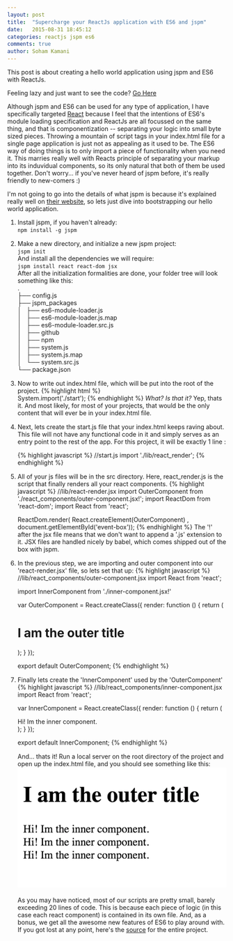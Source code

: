 ```yaml
---
layout: post
title:  "Supercharge your ReactJs application with ES6 and jspm"
date:   2015-08-31 18:45:12
categories: reactjs jspm es6
comments: true
author: Soham Kamani
---
```

<style>
  ol > li {
    margin-bottom: 15px;
  }  
</style>
This post is about creating a hello world application using jspm and ES6 with ReactJs.

Feeling lazy and just want to see the code? [Go Here](http://github.com/sohamkamani/jspm-es6-react-bootstrap/)
 
Although jspm and ES6 can be used for any type of application, I have specifically targeted [React](http://facebook.github.io/react/) because I feel that the intentions of ES6's module loading specification and ReactJs are all focussed on the same thing, and that is componentization -- separating your logic into small byte sized pieces. Throwing a mountain of script tags in your index.html file for a single page application is just not as appealing as it used to be. The ES6 way of doing things is to only import a piece of functionality when you need it. This marries really well with Reacts principle of separating your markup into its induvidual components, so its only natural that both of them be used together. Don't worry... if you've never heard of jspm before, it's really friendly to new-comers :)

I'm not going to go into the details of what jspm is because it's explained really well on [their website](http://jspm.io/), so lets just dive into bootstrapping our hello world application.

<ol>
<li> Install jspm, if you haven't already:<br/>
   <code>npm install -g jspm</code>
</li> 
 
<li> 
Make a new directory, and initialize a new jspm project:  <br/>
  <code>jspm init</code>  <br/>
  And install all the dependencies we will require:<br>  
  <code>jspm install react react-dom jsx</code><br>
  After all the initialization formalities are done, your folder tree will look something like this:  <br/>
  .  <br/>
  ├── config.js  <br/>
  ├── jspm_packages  <br/>
  │   ├── es6-module-loader.js  <br/>
  │   ├── es6-module-loader.js.map  <br/>
  │   ├── es6-module-loader.src.js  <br/>
  │   ├── github  <br/>
  │   ├── npm  <br/>
  │   ├── system.js  <br/>
  │   ├── system.js.map  <br/>
  │   └── system.src.js  <br/>
  └── package.json
</li> 

<li> Now to write out index.html file, which will be put into the root of the project.
{% highlight html %}
<!--index.html--> 
<html>

<head>
    <title>JSPM Experiment</title>
</head>
  
<body>
    <div id="container"></div>
    <script src="jspm_packages/system.js"></script>
    <script src="config.js"></script>
        System.import('./start');
    </script>
</body>

</html> 
{% endhighlight %}
   <em>What? Is that it?</em> 
   Yep, thats it. And most likely, for most of your projects, that would be the only content that will ever be in your index.html file.
</li>
<li>
  Next, lets create the start.js file that your index.html keeps raving about. This file will not have any functional code in it and simply serves       as an entry point to the rest of the app. For this project, it will be exactly 1 line :

{% highlight javascript %}
//start.js
import './lib/react_render';
{% endhighlight %} 
</li>
<li>
  All of your js files will be in the src directory. Here, react_render.js is the script that finally renders all your react components.
{% highlight javascript %}
//lib/react-render.jsx
import OuterComponent from './react_components/outer-component.jsx!';
import ReactDom from 'react-dom';
import React from 'react';


ReactDom.render(
  React.createElement(OuterComponent)
  , document.getElementById('event-box'));
{% endhighlight %}
The '!' after the jsx file means that we don't want to append a '.js' extension to it. JSX files are handled nicely by babel, which comes shipped out of the box with jspm.
</li>
<li>
  In the previous step, we are importing and outer component into our 'react-render.jsx' file, so lets set that up:
{% highlight javascript %}
//lib/react_components/outer-component.jsx
import React from 'react';

import InnerComponent from './inner-component.jsx!'

var OuterComponent = React.createClass({
  render: function () {
    return (
      <div>
        <h1>I am the outer title</h1>
        <InnerComponent />
        <InnerComponent />
        <InnerComponent />
      </div>
    );
  }
});

export default OuterComponent;
{% endhighlight %}  
</li>
<li>
  Finally lets create the 'InnerComponent' used by the 'OuterComponent'
{% highlight javascript %}
//lib/react_components/inner-component.jsx
import React from 'react';

var InnerComponent = React.createClass({
  render: function () {
    return (
      <div>
      Hi! Im the inner component.
      </div>
    );
  }
});

export default InnerComponent;
{% endhighlight %}
</li>

And... thats it! Run a local server on the root directory of the project and open up the index.html file, and you should see something like this: <br>
<img src="/assets/images/posts/react-es6-jspm/img1.png"><br>  
As you may have noticed, most of our scripts are pretty small, barely exceeding 20 lines of code. This is because each piece of logic (in this case each react component) is contained in its own file. And, as a bonus, we get all the awesome new features of ES6 to play around with.
<br>
If you got lost at any point, here's the <a href="http://github.com/sohamkamani/jspm-es6-react-bootstrap/">source</a> for the entire project.


